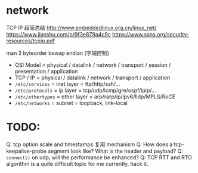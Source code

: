 # network
TCP IP 超简总结
http://www.embeddedlinux.org.cn/linux_net/
https://www.jianshu.com/p/9f3e879a4c9c
https://www.sans.org/security-resources/tcpip.pdf

man 3 byteorder bswap endian (字端控制)

+ OSI Model = physical / datalink / network / transport / session / presentation / application
+ TCP / IP  = physical / datalink / network / transport / application
+ `/etc/services`   = inet layer  = ftp/http/ssh/...
+ `/etc/protocols`  = ip layer    = tcp/udp/icmp/gre/ospf/ipip/...
+ `/etc/ethertypes` = ether layer = arp/rarp/ip/ipv6/lldp/MPLS/RoCE
+ `/etc/networks`   = subnet = loopback, link-local

# TODO:
Q: tcp option scale and timestamps 复用 mechanism
Q: How does a tcp-keepalive-probe segment look like? What is the header and payload?
Q: `connect()` on udp, will the performance be enhanced?
Q: TCP RTT and RTO algorithm is a quite difficult topic for me currently, hack it.